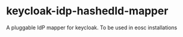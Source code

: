 # keycloak-idp-hashedId-mapper
A pluggable IdP mapper for keycloak. To be used in eosc installations 
